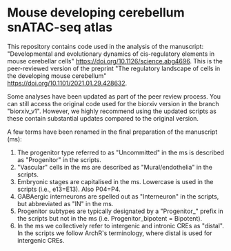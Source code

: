 # Mouse developing cerebellum snATAC-seq atlas

This repository contains code used in the analysis of the manuscript: "Developmental and evolutionary dynamics of cis-regulatory elements in mouse cerebellar cells" https://doi.org/10.1126/science.abg4696. 
This is the peer-reviewed version of the preprint "The regulatory landscape of cells in the developing mouse cerebellum" https://doi.org/10.1101/2021.01.29.428632.

Some analyses have been updated as part of the peer review process. You can still access the original code used for the biorxiv version in the branch "biorxiv_v1". However, we highly recommend using the updated scripts as these contain substantial updates compared to the original version.

A few terms have been renamed in the final preparation of the manuscript (ms):
1. The progenitor type referred to as "Uncommitted" in the ms is described as "Progenitor" in the scripts.
2. "Vascular" cells in the ms are described as "Mural/endothelia" in the scripts.
3. Embryonic stages are capitalised in the ms. Lowercase is used in the scripts (i.e., e13=E13). Also P04=P4.
4. GABAergic interneurons are spelled out as "Interneuron" in the scripts, but abbreviated as "IN" in the ms.
5. Progenitor subtypes are typically designated by a "Progenitor_" prefix in the scripts but not in the ms (i.e. Progenitor_bipotent = Bipotent).
6. In the ms we collectively refer to intergenic and intronic CREs as "distal". In the scripts we follow ArchR's terminology, where distal is used for intergenic CREs.

